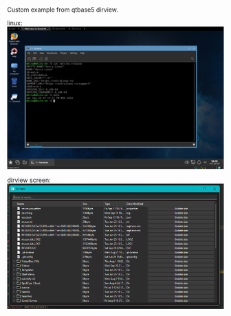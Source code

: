 #
Custom example from qtbase5 dirview.

linux:
![alt text](image.png)

dirview screen:
![alt text](image-2.png)